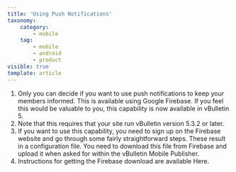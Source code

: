 ```yaml
---
title: 'Using Push Notifications'
taxonomy:
    category:
        - mobile
    tag:
        - mobile
        - android
        - product
visible: true
template: article
---
```


1. Only you can decide if you want to use push notifications to keep your members informed. This is available using Google Firebase. If you feel this would be valuable to you, this capability is now available in vBulletin 5. 
1. Note that this requires that your site run vBulletin version 5.3.2 or later.
1. If you want to use this capability, you need to sign up on the Firebase website and go through some fairly straightforward steps. These result in a configuration file. You need to download this file from Firebase and upload it when asked for within the vBulletin Mobile Publisher.
1. Instructions for getting the Firebase download are available Here. 